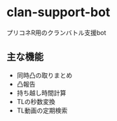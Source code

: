 # clan-support-bot

プリコネR用のクランバトル支援bot

## 主な機能

- 同時凸の取りまとめ
- 凸報告
- 持ち越し時間計算
- TLの秒数変換
- TL動画の定期検索
